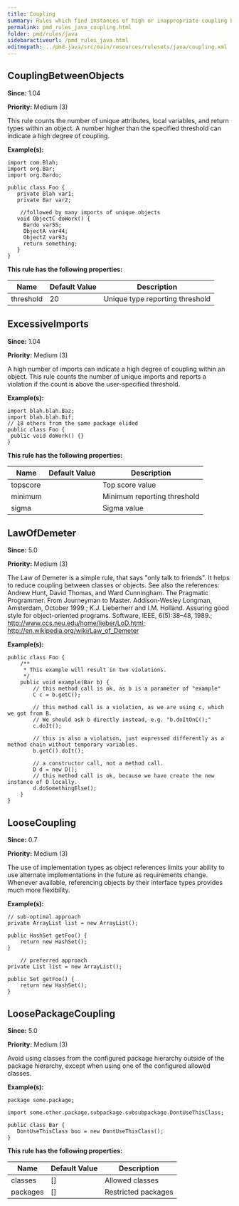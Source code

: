 ```yaml
---
title: Coupling
summary: Rules which find instances of high or inappropriate coupling between objects and packages.
permalink: pmd_rules_java_coupling.html
folder: pmd/rules/java
sidebaractiveurl: /pmd_rules_java.html
editmepath: ../pmd-java/src/main/resources/rulesets/java/coupling.xml
---
```

## CouplingBetweenObjects
**Since:** 1.04

**Priority:** Medium (3)

This rule counts the number of unique attributes, local variables, and return types within an object. 
A number higher than the specified threshold can indicate a high degree of coupling.

**Example(s):**
```
import com.Blah;
import org.Bar;
import org.Bardo;

public class Foo {
   private Blah var1;
   private Bar var2;
 
 	//followed by many imports of unique objects
   void ObjectC doWork() {
     Bardo var55;
     ObjectA var44;
     ObjectZ var93;
     return something;
   }
}
```

**This rule has the following properties:**

|Name|Default Value|Description|
|----|-------------|-----------|
|threshold|20|Unique type reporting threshold|

## ExcessiveImports
**Since:** 1.04

**Priority:** Medium (3)

A high number of imports can indicate a high degree of coupling within an object. This rule 
counts the number of unique imports and reports a violation if the count is above the 
user-specified threshold.

**Example(s):**
```
import blah.blah.Baz;
import blah.blah.Bif;
// 18 others from the same package elided
public class Foo {
 public void doWork() {}
}
```

**This rule has the following properties:**

|Name|Default Value|Description|
|----|-------------|-----------|
|topscore||Top score value|
|minimum||Minimum reporting threshold|
|sigma||Sigma value|

## LawOfDemeter
**Since:** 5.0

**Priority:** Medium (3)

The Law of Demeter is a simple rule, that says "only talk to friends". It helps to reduce coupling between classes or objects. 
See also the references:
Andrew Hunt, David Thomas, and Ward Cunningham. The Pragmatic Programmer. From Journeyman to Master. Addison-Wesley Longman, Amsterdam, October 1999.;
K.J. Lieberherr and I.M. Holland. Assuring good style for object-oriented programs. Software, IEEE, 6(5):38–48, 1989.;
http://www.ccs.neu.edu/home/lieber/LoD.html;
http://en.wikipedia.org/wiki/Law_of_Demeter

**Example(s):**
```
public class Foo {
    /**
     * This example will result in two violations.
     */
    public void example(Bar b) {
        // this method call is ok, as b is a parameter of "example"
        C c = b.getC();
        
        // this method call is a violation, as we are using c, which we got from B.
        // We should ask b directly instead, e.g. "b.doItOnC();"
        c.doIt();
        
        // this is also a violation, just expressed differently as a method chain without temporary variables.
        b.getC().doIt();
        
        // a constructor call, not a method call.
        D d = new D();
        // this method call is ok, because we have create the new instance of D locally.
        d.doSomethingElse(); 
    }
}
```

## LooseCoupling
**Since:** 0.7

**Priority:** Medium (3)

The use of implementation types as object references limits your ability to use alternate
implementations in the future as requirements change. Whenever available, referencing objects 
by their interface types provides much more flexibility.

**Example(s):**
```
// sub-optimal approach
private ArrayList list = new ArrayList();

public HashSet getFoo() {
	return new HashSet();
}

	// preferred approach
private List list = new ArrayList();

public Set getFoo() {
	return new HashSet();
}
```

## LoosePackageCoupling
**Since:** 5.0

**Priority:** Medium (3)

Avoid using classes from the configured package hierarchy outside of the package hierarchy, 
except when using one of the configured allowed classes.

**Example(s):**
```
package some.package;

import some.other.package.subpackage.subsubpackage.DontUseThisClass;

public class Bar {
   DontUseThisClass boo = new DontUseThisClass();
}
```

**This rule has the following properties:**

|Name|Default Value|Description|
|----|-------------|-----------|
|classes|[]|Allowed classes|
|packages|[]|Restricted packages|

